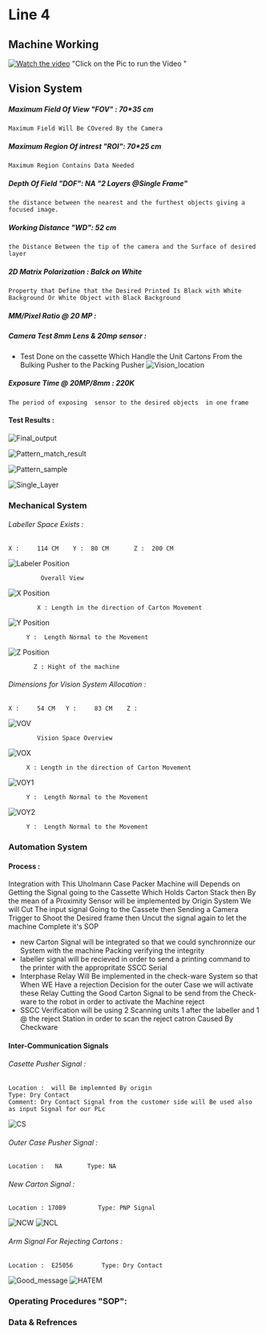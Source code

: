 # Line 4 
## Machine Working 
[![Watch the video](https://img.youtube.com/vi/tlB6b9seMoY/maxresdefault.jpg)](https://youtu.be/tlB6b9seMoY)
        "Click on the Pic to run the Video "
## Vision System 

##### Maximum Field Of View "FOV" : 70*35 cm
    Maximum Field Will Be COvered By the Camera 
##### Maximum Region Of intrest "ROI": 70*25 cm
    Maximum Region Contains Data Needed 
##### Depth Of Field "DOF": NA "2 Layers @Single Frame"
    the distance between the nearest and the furthest objects giving a focused image.
##### Working Distance "WD": 52 cm
    the Distance Between the tip of the camera and the Surface of desired layer 
##### 2D Matrix Polarization : Balck on White 
    Property that Define that the Desired Printed Is Black with White Background Or White Object with Black Background

##### MM/Pixel Ratio @ 20 MP :

##### Camera Test 8mm Lens & 20mp sensor :
- Test Done on  the cassette Which Handle the Unit Cartons From the Bulking Pusher to the Packing Pusher 
![Vision_location](/IMG/L4/VIALLC1.png)
##### Exposure Time  @ 20MP/8mm : 220K
    The period of exposing  sensor to the desired objects  in one frame 

#### Test Results :
![Final_output](/IMG/L4/FI_1layer_52cm_220K_8mm_20MP.png)

![Pattern_match_result](/IMG/L4/pattern_Results.PNG)

![Pattern_sample](/IMG/L4/Paterrn.matching.test.sample.png)

![Single_Layer](/IMG/L4/Single_layer.png)


### Mechanical System 

###### Labeller Space Exists :  
    X :     114 CM    Y :  80 CM       Z :  200 CM  

![Labeler Position](/IMG/L4/Labeller_space.jpg "Overall View ")
             
             Overall View 

![X Position](/IMG/L4/X.jpg "X : Length in the direction of Carton Movement")
            
            X : Length in the direction of Carton Movement

![Y Position](/IMG/L4/Y.jpg "Y :  Length Normal to the Movement ")

         Y :  Length Normal to the Movement 

![Z Position](/IMG/L4/Z.jpg "Z : Hight of the machine")

           Z : Hight of the machine 
###### Dimensions for Vision System Allocation  :  
    X :     54 CM   Y :     83 CM    Z : 
![VOV](/IMG/L4/VOV.jpg "Vision Overview") 

            Vision Space Overview
![VOX](/IMG/L4/VX.jpg "X Dimension")

         X : Length in the direction of Carton Movement
![VOY1](/IMG/L4/VY1.jpg "Y Dimension")

         Y :  Length Normal to the Movement 

![VOY2](/IMG/L4/VY2.jpg "Y Dimension")

         Y :  Length Normal to the Movement 

   
### Automation System
#### Process :
 Integration with This Uholmann Case Packer Machine will Depends on Getting the Signal going to the Cassette Which Holds Carton Stack then By the mean of a Proximity Sensor will be implemented by Origin System We will Cut The input signal Going to the Cassete then Sending a Camera Trigger to Shoot the Desired frame then Uncut the signal again to let the machine Complete it's SOP 
 * new Carton Signal will be integrated  so that we could synchronnize our System with the machine Packing  verifying the integrity  
 * labeller signal will be recieved in order to send a printing command to the printer with the appropritate SSCC Serial 
 * Interphase Relay Will Be implemented in the check-ware System so that When WE Have a rejection Decision for the outer Case we will activate these Relay Cutting the Good Carton Signal to be send from the Check-ware to the robot in order to activate the Machine reject
 * SSCC Verification will be using 2 Scanning units 1 after the labeller and 1 @ the reject Station in order to scan the reject catron Caused By Checkware 
 

#### Inter-Communication Signals 
###### Casette Pusher Signal :
    Location :  will Be implemnted By origin          
    Type: Dry Contact    
    Comment: Dry Contact Signal from the customer side will Be used also as input Signal for our PLc 
   ![CS](/IMG/L4/CS.jpg "CAsset Signal") 
###### Outer Case Pusher Signal :
    Location :   NA       Type: NA
###### New Carton Signal :
    Location : 170B9         Type: PNP Signal
![NCW](/IMG/L4/NC.jpg "New Carton Wiring")
![NCL](/IMG/L4/NCL.jpg "New Carton Wiring")

###### Arm Signal For Rejecting Cartons :
    Location :  E25056        Type: Dry Contact
![Good_message](/IMG/L4/GMS.jpg)
![HATEM](/IMG/L4/HTM.jpg)


### Operating Procedures "SOP":


### Data & Refrences 
